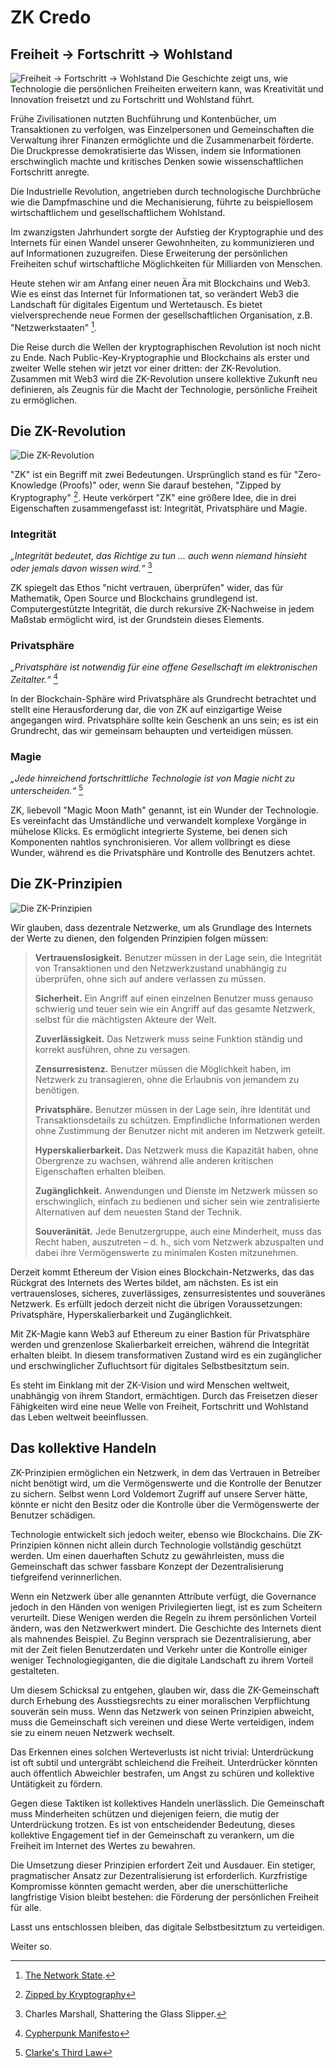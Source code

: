 # ZK Credo

## Freiheit → Fortschritt → Wohlstand

![Freiheit → Fortschritt → Wohlstand](freedom-progress-prosperity.jpeg)
Die Geschichte zeigt uns, wie Technologie die persönlichen Freiheiten erweitern kann, was Kreativität und Innovation freisetzt und zu Fortschritt und Wohlstand führt.

Frühe Zivilisationen nutzten Buchführung und Kontenbücher, um Transaktionen zu verfolgen, was Einzelpersonen und Gemeinschaften die Verwaltung ihrer Finanzen ermöglichte und die Zusammenarbeit förderte. Die Druckpresse demokratisierte das Wissen, indem sie Informationen erschwinglich machte und kritisches Denken sowie wissenschaftlichen Fortschritt anregte.

Die Industrielle Revolution, angetrieben durch technologische Durchbrüche wie die Dampfmaschine und die Mechanisierung, führte zu beispiellosem wirtschaftlichem und gesellschaftlichem Wohlstand.

Im zwanzigsten Jahrhundert sorgte der Aufstieg der Kryptographie und des Internets für einen Wandel unserer Gewohnheiten, zu kommunizieren und auf Informationen zuzugreifen. Diese Erweiterung der persönlichen Freiheiten schuf wirtschaftliche Möglichkeiten für Milliarden von Menschen.

Heute stehen wir am Anfang einer neuen Ära mit Blockchains und Web3. Wie es einst das Internet für Informationen tat, so verändert Web3 die Landschaft für digitales Eigentum und Wertetausch. Es bietet vielversprechende neue Formen der gesellschaftlichen Organisation, z.B. "Netzwerkstaaten" [^1].

Die Reise durch die Wellen der kryptographischen Revolution ist noch nicht zu Ende. Nach Public-Key-Kryptographie und Blockchains als erster und zweiter Welle stehen wir jetzt vor einer dritten: der ZK-Revolution. Zusammen mit Web3 wird die ZK-Revolution unsere kollektive Zukunft neu definieren, als Zeugnis für die Macht der Technologie, persönliche Freiheit zu ermöglichen.

## Die ZK-Revolution

![Die ZK-Revolution](zk-revolution.jpeg)

"ZK" ist ein Begriff mit zwei Bedeutungen. Ursprünglich stand es für "Zero-Knowledge (Proofs)" oder, wenn Sie darauf bestehen, "Zipped by Kryptography" [^2]. Heute verkörpert "ZK" eine größere Idee, die in drei Eigenschaften zusammengefasst ist: Integrität, Privatsphäre und Magie.

### Integrität

*„Integrität bedeutet, das Richtige zu tun ... auch wenn niemand hinsieht oder jemals davon wissen wird.“* [^3]

ZK spiegelt das Ethos "nicht vertrauen, überprüfen" wider, das für Mathematik, Open Source und Blockchains grundlegend ist. Computergestützte Integrität, die durch rekursive ZK-Nachweise in jedem Maßstab ermöglicht wird, ist der Grundstein dieses Elements.

### Privatsphäre

*„Privatsphäre ist notwendig für eine offene Gesellschaft im elektronischen Zeitalter.“* [^4]

In der Blockchain-Sphäre wird Privatsphäre als Grundrecht betrachtet und stellt eine Herausforderung dar, die von ZK auf einzigartige Weise angegangen wird. Privatsphäre sollte kein Geschenk an uns sein; es ist ein Grundrecht, das wir gemeinsam behaupten und verteidigen müssen.

### Magie

*„Jede hinreichend fortschrittliche Technologie ist von Magie nicht zu unterscheiden.“* [^5]

ZK, liebevoll "Magic Moon Math" genannt, ist ein Wunder der Technologie. Es vereinfacht das Umständliche und verwandelt komplexe Vorgänge in mühelose Klicks. Es ermöglicht integrierte Systeme, bei denen sich Komponenten nahtlos synchronisieren. Vor allem vollbringt es diese Wunder, während es die Privatsphäre und Kontrolle des Benutzers achtet.

## Die ZK-Prinzipien

![Die ZK-Prinzipien](zk-principles.jpeg)

Wir glauben, dass dezentrale Netzwerke, um als Grundlage des Internets der Werte zu dienen, den folgenden Prinzipien folgen müssen:

> **Vertrauenslosigkeit.** Benutzer müssen in der Lage sein, die Integrität von Transaktionen und den Netzwerkzustand unabhängig zu überprüfen, ohne sich auf andere verlassen zu müssen.
> 
> **Sicherheit.** Ein Angriff auf einen einzelnen Benutzer muss genauso schwierig und teuer sein wie ein Angriff auf das gesamte Netzwerk, selbst für die mächtigsten Akteure der Welt.
>
> **Zuverlässigkeit.** Das Netzwerk muss seine Funktion ständig und korrekt ausführen, ohne zu versagen.
>
> **Zensurresistenz.** Benutzer müssen die Möglichkeit haben, im Netzwerk zu transagieren, ohne die Erlaubnis von jemandem zu benötigen.
>
> **Privatsphäre.** Benutzer müssen in der Lage sein, ihre Identität und Transaktionsdetails zu schützen. Empfindliche Informationen werden ohne Zustimmung der Benutzer nicht mit anderen im Netzwerk geteilt.
>
> **Hyperskalierbarkeit.** Das Netzwerk muss die Kapazität haben, ohne Obergrenze zu wachsen, während alle anderen kritischen Eigenschaften erhalten bleiben.
>
> **Zugänglichkeit.** Anwendungen und Dienste im Netzwerk müssen so erschwinglich, einfach zu bedienen und sicher sein wie zentralisierte Alternativen auf dem neuesten Stand der Technik.
>
> **Souveränität.** Jede Benutzergruppe, auch eine Minderheit, muss das Recht haben, auszutreten – d. h., sich vom Netzwerk abzuspalten und dabei ihre Vermögenswerte zu minimalen Kosten mitzunehmen.

Derzeit kommt Ethereum der Vision eines Blockchain-Netzwerks, das das Rückgrat des Internets des Wertes bildet, am nächsten. Es ist ein vertrauensloses, sicheres, zuverlässiges, zensurresistentes und souveränes Netzwerk. Es erfüllt jedoch derzeit nicht die übrigen Voraussetzungen: Privatsphäre, Hyperskalierbarkeit und Zugänglichkeit.

Mit ZK-Magie kann Web3 auf Ethereum zu einer Bastion für Privatsphäre werden und grenzenlose Skalierbarkeit erreichen, während die Integrität erhalten bleibt. In diesem transformativen Zustand wird es ein zugänglicher und erschwinglicher Zufluchtsort für digitales Selbstbesitztum sein.

Es steht im Einklang mit der ZK-Vision und wird Menschen weltweit, unabhängig von ihrem Standort, ermächtigen. Durch das Freisetzen dieser Fähigkeiten wird eine neue Welle von Freiheit, Fortschritt und Wohlstand das Leben weltweit beeinflussen.

## Das kollektive Handeln

ZK-Prinzipien ermöglichen ein Netzwerk, in dem das Vertrauen in Betreiber nicht benötigt wird, um die Vermögenswerte und die Kontrolle der Benutzer zu sichern. Selbst wenn Lord Voldemort Zugriff auf unsere Server hätte, könnte er nicht den Besitz oder die Kontrolle über die Vermögenswerte der Benutzer schädigen.

Technologie entwickelt sich jedoch weiter, ebenso wie Blockchains. Die ZK-Prinzipien können nicht allein durch Technologie vollständig geschützt werden. Um einen dauerhaften Schutz zu gewährleisten, muss die Gemeinschaft das schwer fassbare Konzept der Dezentralisierung tiefgreifend verinnerlichen.

Wenn ein Netzwerk über alle genannten Attribute verfügt, die Governance jedoch in den Händen von wenigen Privilegierten liegt, ist es zum Scheitern verurteilt. Diese Wenigen werden die Regeln zu ihrem persönlichen Vorteil ändern, was den Netzwerkwert mindert. Die Geschichte des Internets dient als mahnendes Beispiel. Zu Beginn versprach sie Dezentralisierung, aber mit der Zeit fielen Benutzerdaten und Verkehr unter die Kontrolle einiger weniger Technologiegiganten, die die digitale Landschaft zu ihrem Vorteil gestalteten.

Um diesem Schicksal zu entgehen, glauben wir, dass die ZK-Gemeinschaft durch Erhebung des Ausstiegsrechts zu einer moralischen Verpflichtung souverän sein muss. Wenn das Netzwerk von seinen Prinzipien abweicht, muss die Gemeinschaft sich vereinen und diese Werte verteidigen, indem sie zu einem neuen Netzwerk wechselt.

Das Erkennen eines solchen Werteverlusts ist nicht trivial: Unterdrückung ist oft subtil und untergräbt schleichend die Freiheit. Unterdrücker könnten auch öffentlich Abweichler bestrafen, um Angst zu schüren und kollektive Untätigkeit zu fördern.

Gegen diese Taktiken ist kollektives Handeln unerlässlich. Die Gemeinschaft muss Minderheiten schützen und diejenigen feiern, die mutig der Unterdrückung trotzen. Es ist von entscheidender Bedeutung, dieses kollektive Engagement tief in der Gemeinschaft zu verankern, um die Freiheit im Internet des Wertes zu bewahren.

Die Umsetzung dieser Prinzipien erfordert Zeit und Ausdauer. Ein stetiger, pragmatischer Ansatz zur Dezentralisierung ist erforderlich. Kurzfristige Kompromisse könnten gemacht werden, aber die unerschütterliche langfristige Vision bleibt bestehen: die Förderung der persönlichen Freiheit für alle.

Lasst uns entschlossen bleiben, das digitale Selbstbesitztum zu verteidigen.

Weiter so.


[^1]: [The Network State](https://thenetworkstate.com/the-network-state-in-one-sentence).
[^2]: [Zipped by Kryptography](https://twitter.com/vitalikbuterin/status/1309298689156866048)
[^3]: Charles Marshall, Shattering the Glass Slipper.
[^4]: [Cypherpunk Manifesto](https://nakamotoinstitute.org/static/docs/cypherpunk-manifesto.txt)
[^5]: [Clarke's Third Law](https://en.wikipedia.org/wiki/Clarke%27s_three_laws)
